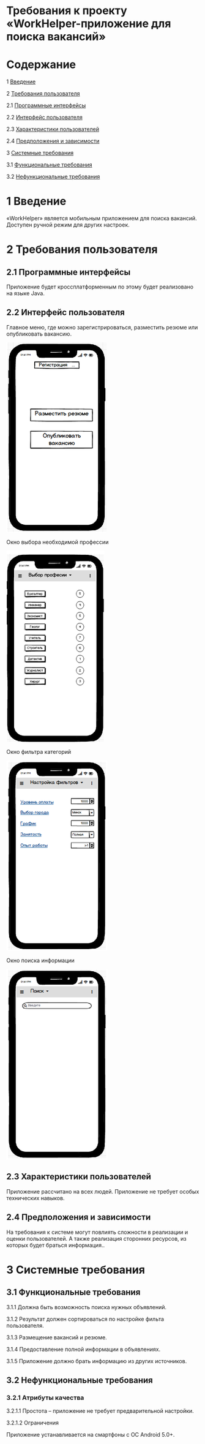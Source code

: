 # Требования к проекту «WorkHelper-приложение для поиска вакансий» #

# Содержание #

1 [Введение](https://github.com/Grushevskiy-Dmitriy/Tritpo-project/blob/master/Documents/Requirements/Requirements%20Document.md#1-%D0%92%D0%B2%D0%B5%D0%B4%D0%B5%D0%BD%D0%B8%D0%B5)

2 [Требования пользователя](https://github.com/Grushevskiy-Dmitriy/Tritpo-project/blob/master/Documents/Requirements/Requirements%20Document.md#2-%D0%A2%D1%80%D0%B5%D0%B1%D0%BE%D0%B2%D0%B0%D0%BD%D0%B8%D1%8F-%D0%BF%D0%BE%D0%BB%D1%8C%D0%B7%D0%BE%D0%B2%D0%B0%D1%82%D0%B5%D0%BB%D1%8F)

2.1 [Программные интерфейсы](https://github.com/Grushevskiy-Dmitriy/Tritpo-project/blob/master/Documents/Requirements/Requirements%20Document.md#21-%D0%9F%D1%80%D0%BE%D0%B3%D1%80%D0%B0%D0%BC%D0%BC%D0%BD%D1%8B%D0%B5-%D0%B8%D0%BD%D1%82%D0%B5%D1%80%D1%84%D0%B5%D0%B9%D1%81%D1%8B)

2.2 [Интерфейс пользователя](https://github.com/Grushevskiy-Dmitriy/Tritpo-project/blob/master/Documents/Requirements/Requirements%20Document.md#22-%D0%98%D0%BD%D1%82%D0%B5%D1%80%D1%84%D0%B5%D0%B9%D1%81-%D0%BF%D0%BE%D0%BB%D1%8C%D0%B7%D0%BE%D0%B2%D0%B0%D1%82%D0%B5%D0%BB%D1%8F)

2.3 [Характеристики пользователей](https://github.com/Grushevskiy-Dmitriy/Tritpo-project/blob/master/Documents/Requirements/Requirements%20Document.md#23-%D0%A5%D0%B0%D1%80%D0%B0%D0%BA%D1%82%D0%B5%D1%80%D0%B8%D1%81%D1%82%D0%B8%D0%BA%D0%B8-%D0%BF%D0%BE%D0%BB%D1%8C%D0%B7%D0%BE%D0%B2%D0%B0%D1%82%D0%B5%D0%BB%D0%B5%D0%B9)

2.4 [Предположения и зависимости](https://github.com/Grushevskiy-Dmitriy/Tritpo-project/blob/master/Documents/Requirements/Requirements%20Document.md#24-%D0%9F%D1%80%D0%B5%D0%B4%D0%BF%D0%BE%D0%BB%D0%BE%D0%B6%D0%B5%D0%BD%D0%B8%D1%8F-%D0%B8-%D0%B7%D0%B0%D0%B2%D0%B8%D1%81%D0%B8%D0%BC%D0%BE%D1%81%D1%82%D0%B8)

3 [Системные требования](https://github.com/TischenkoArseny/Grushevskiy-Dmitriy/Tritpo-project/blob/master/Documents/Requirements/Requirements%20Document.md#3-%D0%A1%D0%B8%D1%81%D1%82%D0%B5%D0%BC%D0%BD%D1%8B%D0%B5-%D1%82%D1%80%D0%B5%D0%B1%D0%BE%D0%B2%D0%B0%D0%BD%D0%B8%D1%8F)

3.1 [Функциональные требования](https://github.com/TischenkoArseny/Grushevskiy-Dmitriy/Tritpo-project/blob/master/Documents/Requirements/Requirements%20Document.md#31-%D0%A4%D1%83%D0%BD%D0%BA%D1%86%D0%B8%D0%BE%D0%BD%D0%B0%D0%BB%D1%8C%D0%BD%D1%8B%D0%B5-%D1%82%D1%80%D0%B5%D0%B1%D0%BE%D0%B2%D0%B0%D0%BD%D0%B8%D1%8F)

3.2 [Нефункциональные требования](https://github.com/Grushevskiy-Dmitriy/Tritpo-project/blob/master/Documents/Requirements/Requirements%20Document.md#32-%D0%9D%D0%B5%D1%84%D1%83%D0%BD%D0%BA%D1%86%D0%B8%D0%BE%D0%BD%D0%B0%D0%BB%D1%8C%D0%BD%D1%8B%D0%B5-%D1%82%D1%80%D0%B5%D0%B1%D0%BE%D0%B2%D0%B0%D0%BD%D0%B8%D1%8F)

# 1 Введение #

«WorkHelper» является мобильным приложением для поиска вакансий. Доступен ручной режим для других настроек.

# 2 Требования пользователя #

## 2.1 Программные интерфейсы ##

Приложение будет кроссплатформенным по этому будет реализовано на языке Java.

## 2.2 Интерфейс пользователя ##

Главное меню, где можно зарегистрироваться, разместить резюме или опубликовать вакансию.

 ![Рисунок 1](https://github.com/Grushevskiy-Dmitriy-500541/Tritpo-project/blob/master/Images/mainmenu.png)

Окно выбора необходимой профессии

 ![Рисунок 2](https://github.com/Grushevskiy-Dmitriy-500541/Tritpo-project/blob/master/Images/choiceofprofession.png)

Окно фильтра категорий
 
 ![Рисунок 3](https://github.com/Grushevskiy-Dmitriy-500541/Tritpo-project/blob/master/Images/filterbycategory.png)
 
Окно поиска информации

 ![Рисунок 4](https://github.com/Grushevskiy-Dmitriy-500541/Tritpo-project/blob/master/Images/searchforinformation.png)
 
## 2.3 Характеристики пользователей ##

Приложение рассчитано на всех людей. Приложение не требует особых технических навыков.

## 2.4 Предположения и зависимости ##

На требования к системе могут повлиять сложности в реализации и оценки пользователей. А также реализация сторонних ресурсов, из которых будет браться информация..

# 3 Системные требования #

## 3.1	 Функциональные требования ##

3.1.1	Должна быть возможность поиска нужных объявлений.

3.1.2	Результат должен сортироваться по настройке фильта пользователя.

3.1.3	Размещение вакансий и резюме.

3.1.4	Предоставление полной информации в объявлениях.

3.1.5	Приложение должно брать информацию из других источников.

## 3.2 Нефункциональные требования ##

### 3.2.1 Атрибуты качества ###

3.2.1.1 Простота – приложение не требует предварительной настройки.

3.2.1.2 Ограничения

Приложение устанавливается на смартфоны с ОС Android 5.0+.
